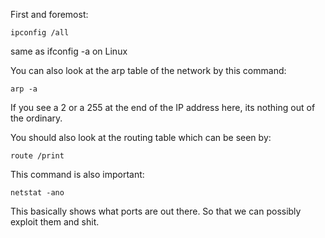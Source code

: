 First and foremost:

```
ipconfig /all
```

same as ifconfig -a on Linux

You can also look at the arp table of the network by this command:

```
arp -a
```

If you see a 2 or a 255 at the end of the IP address here, its nothing out of the ordinary.

You should also look at the routing table which can be seen by:

```
route /print
```

This command is also important:

```
netstat -ano
```

This basically shows what ports are out there. So that we can possibly exploit them and shit.


